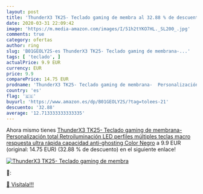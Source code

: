 ```yaml
---
layout: post
title: 'ThunderX3 TK25- Teclado gaming de membra al 32.88 % de descuento'
date: 2020-03-31 22:09:42
image: 'https://m.media-amazon.com/images/I/51h2tYKO7HL._SL200_.jpg'
comments: true
category: ofertas
author: ring
slug: 'B01GEOLY2S-es ThunderX3 TK25- Teclado gaming de membrana-...'
tags: [ 'teclado', ]
actualPrice: 9.9 EUR
currency: EUR
price: 9.9
comparePrice: 14.75 EUR
prodname: 'ThunderX3 TK25- Teclado gaming de membrana-  Personalización total Retroiluminación LED  perfiles múltiples  teclas macro  respuesta ultra rápida  capacidad anti-ghosting   Color Negro'
country: 'es'
flag: '🇪🇸'
buyurl: 'https://www.amazon.es/dp/B01GEOLY2S/?tag=tolees-21'
descuento: '32.88'
average: '12.713333333333335'
---
```


Ahora mismo tienes [ThunderX3 TK25- Teclado gaming de membrana-  Personalización total Retroiluminación LED  perfiles múltiples  teclas macro  respuesta ultra rápida  capacidad anti-ghosting   Color Negro](https://www.amazon.es/dp/B01GEOLY2S/?tag=tolees-21) a 9.9 EUR (original: 14.75 EUR) (32.88 %  de descuento) en el siguiente enlace!

[![ThunderX3 TK25- Teclado gaming de membra](https://m.media-amazon.com/images/I/51h2tYKO7HL._SL200_.jpg)](https://www.amazon.es/dp/B01GEOLY2S/?tag=tolees-21)

🔎:


[🛒 Visítala!!!](https://www.amazon.es/dp/B01GEOLY2S/?tag=tolees-21)
